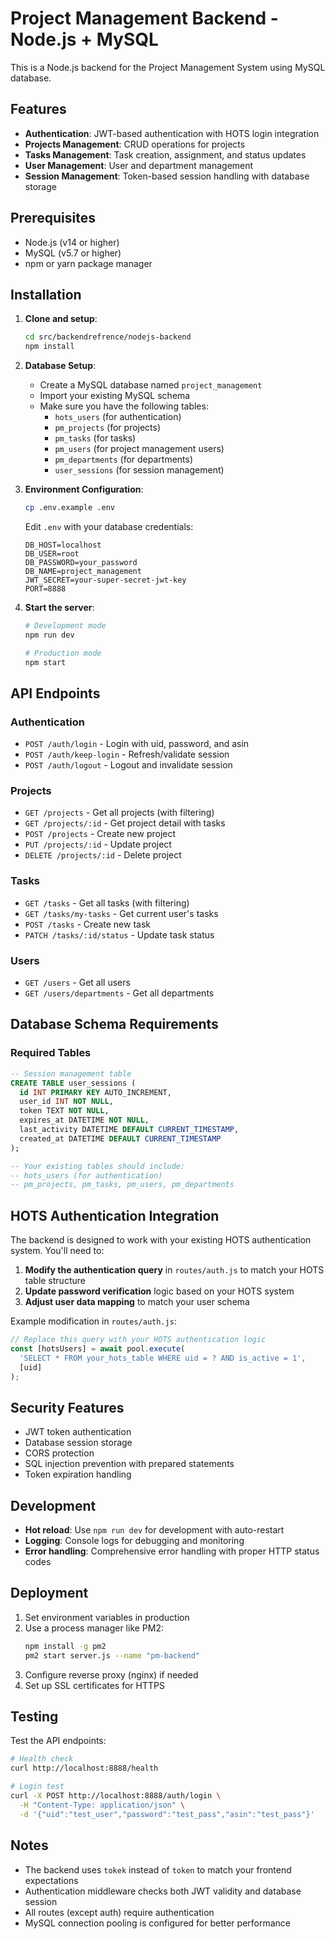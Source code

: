 
# Project Management Backend - Node.js + MySQL

This is a Node.js backend for the Project Management System using MySQL database.

## Features

- **Authentication**: JWT-based authentication with HOTS login integration
- **Projects Management**: CRUD operations for projects
- **Tasks Management**: Task creation, assignment, and status updates
- **User Management**: User and department management
- **Session Management**: Token-based session handling with database storage

## Prerequisites

- Node.js (v14 or higher)
- MySQL (v5.7 or higher)
- npm or yarn package manager

## Installation

1. **Clone and setup**:
   ```bash
   cd src/backendrefrence/nodejs-backend
   npm install
   ```

2. **Database Setup**:
   - Create a MySQL database named `project_management`
   - Import your existing MySQL schema
   - Make sure you have the following tables:
     - `hots_users` (for authentication)
     - `pm_projects` (for projects)
     - `pm_tasks` (for tasks)
     - `pm_users` (for project management users)
     - `pm_departments` (for departments)
     - `user_sessions` (for session management)

3. **Environment Configuration**:
   ```bash
   cp .env.example .env
   ```
   Edit `.env` with your database credentials:
   ```
   DB_HOST=localhost
   DB_USER=root
   DB_PASSWORD=your_password
   DB_NAME=project_management
   JWT_SECRET=your-super-secret-jwt-key
   PORT=8888
   ```

4. **Start the server**:
   ```bash
   # Development mode
   npm run dev
   
   # Production mode
   npm start
   ```

## API Endpoints

### Authentication
- `POST /auth/login` - Login with uid, password, and asin
- `POST /auth/keep-login` - Refresh/validate session
- `POST /auth/logout` - Logout and invalidate session

### Projects
- `GET /projects` - Get all projects (with filtering)
- `GET /projects/:id` - Get project detail with tasks
- `POST /projects` - Create new project
- `PUT /projects/:id` - Update project
- `DELETE /projects/:id` - Delete project

### Tasks
- `GET /tasks` - Get all tasks (with filtering)
- `GET /tasks/my-tasks` - Get current user's tasks
- `POST /tasks` - Create new task
- `PATCH /tasks/:id/status` - Update task status

### Users
- `GET /users` - Get all users
- `GET /users/departments` - Get all departments

## Database Schema Requirements

### Required Tables

```sql
-- Session management table
CREATE TABLE user_sessions (
  id INT PRIMARY KEY AUTO_INCREMENT,
  user_id INT NOT NULL,
  token TEXT NOT NULL,
  expires_at DATETIME NOT NULL,
  last_activity DATETIME DEFAULT CURRENT_TIMESTAMP,
  created_at DATETIME DEFAULT CURRENT_TIMESTAMP
);

-- Your existing tables should include:
-- hots_users (for authentication)
-- pm_projects, pm_tasks, pm_users, pm_departments
```

## HOTS Authentication Integration

The backend is designed to work with your existing HOTS authentication system. You'll need to:

1. **Modify the authentication query** in `routes/auth.js` to match your HOTS table structure
2. **Update password verification** logic based on your HOTS system
3. **Adjust user data mapping** to match your user schema

Example modification in `routes/auth.js`:
```javascript
// Replace this query with your HOTS authentication logic
const [hotsUsers] = await pool.execute(
  'SELECT * FROM your_hots_table WHERE uid = ? AND is_active = 1',
  [uid]
);
```

## Security Features

- JWT token authentication
- Database session storage
- CORS protection
- SQL injection prevention with prepared statements
- Token expiration handling

## Development

- **Hot reload**: Use `npm run dev` for development with auto-restart
- **Logging**: Console logs for debugging and monitoring
- **Error handling**: Comprehensive error handling with proper HTTP status codes

## Deployment

1. Set environment variables in production
2. Use a process manager like PM2:
   ```bash
   npm install -g pm2
   pm2 start server.js --name "pm-backend"
   ```
3. Configure reverse proxy (nginx) if needed
4. Set up SSL certificates for HTTPS

## Testing

Test the API endpoints:
```bash
# Health check
curl http://localhost:8888/health

# Login test
curl -X POST http://localhost:8888/auth/login \
  -H "Content-Type: application/json" \
  -d '{"uid":"test_user","password":"test_pass","asin":"test_pass"}'
```

## Notes

- The backend uses `tokek` instead of `token` to match your frontend expectations
- Authentication middleware checks both JWT validity and database session
- All routes (except auth) require authentication
- MySQL connection pooling is configured for better performance
